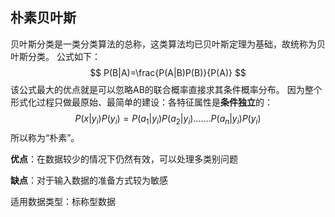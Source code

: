 ## 朴素贝叶斯

贝叶斯分类是一类分类算法的总称，这类算法均已贝叶斯定理为基础，故统称为贝叶斯分类。
公式如下：
$$
P(B|A)=\frac{P(A|B)P(B)}{P(A)}
$$
该公式最大的优点就是可以忽略AB的联合概率直接求其条件概率分布。
因为整个形式化过程只做最原始、最简单的建设：各特征属性是**条件独立**的：
$$
P(x|y_i)P(y_i) = P(a_1|y_i)P(a_2|y_i).......P(a_n|y_i)P(y_i)
$$
所以称为“朴素”。

**优点**：在数据较少的情况下仍然有效，可以处理多类别问题

**缺点**：对于输入数据的准备方式较为敏感

适用数据类型：标称型数据

